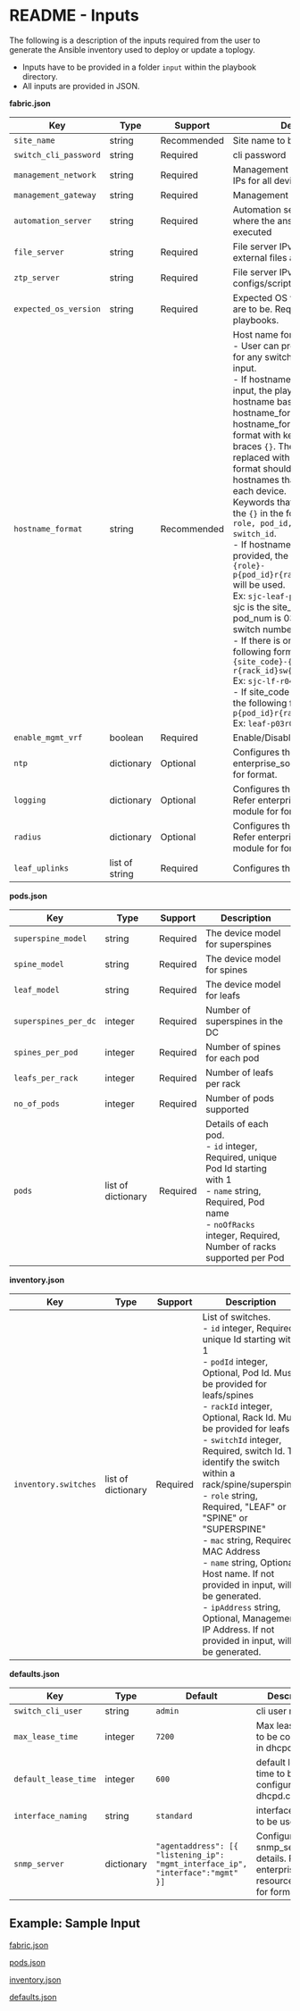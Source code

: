 
# README - Inputs

The following is a description of the inputs required from the user to generate the Ansible inventory used to deploy or update a toplogy.

- Inputs have to be provided in a folder `input` within the playbook directory.
- All inputs are provided in JSON.


**fabric.json**

| Key        | Type                      | Support               |Description                                             | 
|------------|---------------------------|------------------------|--------------------------------------------------------|
| ``site_name``            | string        |  Recommended | Site name to be used  |
| ``switch_cli_password`` | string           |  Required | cli password |
| ``management_network``    | string           |  Required | Management network to provide IPs for all devices in inventory |
| ``management_gateway``       | string        |  Required | Management gateway |
| ``automation_server``                  | string            |  Required | Automation server IPv4 address where the ansible playbooks are executed |
| ``file_server``                 | string          |  Required | File server IPv4 address where external files are kept |
| ``ztp_server``           | string           |  Required | File server IPv4 address where ztp configs/scripts/binary are placed  |
| ``expected_os_version``               | string         |  Required | Expected OS version the devices are to be. Required for validation playbooks.  |
| ``hostname_format``                 | string         |  Recommended | Host name format. <br/> - User can provide the hostname for any switch in the inventory input. <br/> - If hostname is not provided in input, the playbook generates hostname based on hostname_format. hostname_format is a string format with keywords within curly braces ``{}``. The keywords will be replaced with actual values. The format should be able to generate hostnames that uniquely identifies each device. <br/> Keywords that can be used within the ``{}`` in the format: ``site_code, role, pod_id, pod_name, rack_id, switch_id``. <br/> - If hostname_format is not provided, the default  ``{site_code}-{role}-p{pod_id}r{rack_id}sw{switch_id}`` will be used. <br/> Ex: ``sjc-leaf-p003r4sw01``, where sjc is the site_code, role is leaf, pod_num is 03, rack nmber is 04, switch number is  01. <br/> - If there is only one pod, following format can be used. ``{site_code}-{role}-r{rack_id}sw{switchid}`` <br/> Ex: ``sjc-lf-r04sw01`` <br/> - If site_code is not requried, use the following format. ``{role}-p{pod_id}r{rack_id}sw{switchid}`` <br/> Ex: ``leaf-p03r04sw01`` |
| ``enable_mgmt_vrf``            | boolean        |  Required | Enable/Disable management vrf |
| ``ntp``       | dictionary        |  Optional | Configures the ntp. Refer enterprise_sonic resource module for format. |
| ``logging``                  | dictionary            |  Optional | Configures the logging server. Refer enterprise_sonic resource module for format. |
| ``radius``                 | dictionary          |  Optional | Configures the radius server. Refer enterprise_sonic resource module for format. |
| ``leaf_uplinks``           | list of string           |  Required | Configures the leaf uplinks  |


**pods.json**

| Key        | Type                      | Support               | Description                                             |
|------------|---------------------------|-----------------------|---------------------------------------------------------|
| ``superspine_model``            | string        | Required | The device model for superspines |
| ``spine_model`` | string           | Required | The device model for spines |
| ``leaf_model``    | string           | Required | The device model for leafs |
| ``superspines_per_dc``       | integer        | Required | Number of superspines in the DC |
| ``spines_per_pod``                  | integer            | Required | Number of spines for each pod |
| ``leafs_per_rack``                 | integer           | Required | Number of leafs per rack |
| ``no_of_pods``           | integer           | Required | Number of pods supported  |
| ``pods``               | list of dictionary       | Required | Details of each pod. <br/> - ``id`` integer, Required, unique Pod Id starting with 1 <br/> - ``name`` string, Required, Pod name <br/> - ``noOfRacks`` integer, Required, Number of racks supported per Pod |


**inventory.json**

| Key        | Type                      | Support               | Description                                             |
|------------|---------------------------|-----------------------|-------------------------------------------------------|
| ``inventory.switches``            | list of dictionary       | Required | List of switches. <br/> - ``id`` integer, Required, unique Id starting with 1 <br/> - ``podId`` integer, Optional, Pod Id. Must be provided for leafs/spines <br/> - ``rackId`` integer, Optional, Rack Id. Must be provided for leafs <br/> - ``switchId`` integer, Required, switch Id. To identify the switch within a rack/spine/superspine. <br/> - ``role`` string, Required, "LEAF" or "SPINE" or "SUPERSPINE" <br/> - ``mac`` string, Required, MAC Address <br/> - ``name`` string, Optional, Host name. If not provided in input, will be generated. <br/> - ``ipAddress`` string, Optional, Management IP Address. If not provided in input, will be generated. |


**defaults.json**

| Key        | Type                      | Default               | Description                                             |
|------------|---------------------------|-----------------------|---------------------------------------------------------|
| ``switch_cli_user``            | string        | ``admin`` | cli user name. |
| ``max_lease_time`` | integer           | ``7200`` | Max lease time to be configured in dhcpd.conf |
| ``default_lease_time``    | integer           | ``600`` | default lease time to be configured in dhcpd.conf |
| ``interface_naming``       | string        | ``standard`` | interface_naming to be used |
| ``snmp_server``    | dictionary           |  ``"agentaddress": [{ "listening_ip": "mgmt_interface_ip", "interface":"mgmt" }]`` | Configures snmp_server details. Refer enterprise_sonic resource module for format. |


Example: Sample Input
-------
[fabric.json](input/fabric.json)

[pods.json](input/pods.json)

[inventory.json](input/inventory.json)

[defaults.json](input/defaults.json)
